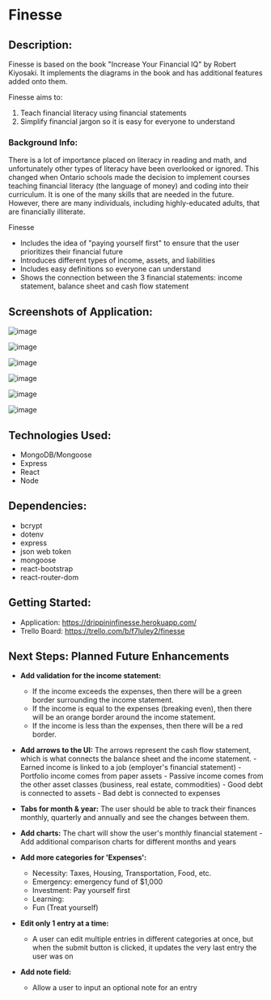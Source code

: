# Finesse

## Description:

Finesse is based on the book "Increase Your Financial IQ" by Robert Kiyosaki. It implements the diagrams in the book and has additional features added onto them.

Finesse aims to:

1. Teach financial literacy using financial statements
2. Simplify financial jargon so it is easy for everyone to understand

### Background Info:

There is a lot of importance placed on literacy in reading and math, and unfortunately other types of literacy have been overlooked or ignored. This changed when Ontario schools made the decision to implement courses teaching financial literacy (the language of money) and coding into their curriculum.
It is one of the many skills that are needed in the future.
However, there are many individuals, including highly-educated adults, that are financially illiterate.

Finesse

- Includes the idea of "paying yourself first" to ensure that the user prioritizes their financial future
- Introduces different types of income, assets, and liabilities
- Includes easy definitions so everyone can understand
- Shows the connection between the 3 financial statements: income statement, balance sheet and cash flow statement

## Screenshots of Application:

![image](https://user-images.githubusercontent.com/62129720/97793140-4fb61000-1bbe-11eb-8a75-8a12acf83cf3.png)

![image](https://user-images.githubusercontent.com/62129720/97793149-6bb9b180-1bbe-11eb-8284-04b08858d197.png)

![image](https://user-images.githubusercontent.com/62129720/97793157-84c26280-1bbe-11eb-9301-308bf64922df.png)

![image](https://user-images.githubusercontent.com/62129720/97793162-96a40580-1bbe-11eb-8ed2-74ed7fe71d18.png)

![image](https://user-images.githubusercontent.com/62129720/103989461-bb3bd100-515d-11eb-8de3-67d4f404c05a.png)

![image](https://user-images.githubusercontent.com/62129720/103989637-fe963f80-515d-11eb-9e12-df988e19c6b6.png)

## Technologies Used:

- MongoDB/Mongoose
- Express
- React
- Node

## Dependencies:

- bcrypt
- dotenv
- express
- json web token
- mongoose
- react-bootstrap
- react-router-dom

## Getting Started:

- Application: https://drippininfinesse.herokuapp.com/
- Trello Board: https://trello.com/b/f7luley2/finesse

## Next Steps: Planned Future Enhancements

- **Add validation for the income statement:**

  - If the income exceeds the expenses, then there will be a green border surrounding the income statement.
  - If the income is equal to the expenses (breaking even), then there will be an orange border around the income statement.
  - If the income is less than the expenses, then there will be a red border.

- **Add arrows to the UI:**
  The arrows represent the cash flow statement, which is what connects the balance sheet and the income statement. - Earned income is linked to a job (employer's financial statement) - Portfolio income comes from paper assets - Passive income comes from the other asset classes (business, real estate, commodities) - Good debt is connected to assets - Bad debt is connected to expenses

- **Tabs for month & year:**
  The user should be able to track their finances monthly, quarterly and annually and see the changes between them.

- **Add charts:**
  The chart will show the user's monthly financial statement - Add additional comparison charts for different months and years

- **Add more categories for 'Expenses':**

  - Necessity: Taxes, Housing, Transportation, Food, etc.
  - Emergency: emergency fund of $1,000
  - Investment: Pay yourself first
  - Learning:
  - Fun (Treat yourself)

- **Edit only 1 entry at a time:**

  - A user can edit multiple entries in different categories at once, but when the submit button is clicked, it updates the very last entry the user was on

- **Add note field:**
  - Allow a user to input an optional note for an entry
